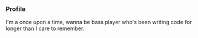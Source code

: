 ### Profile

I'm a once upon a time, wanna be bass player who's been writing code for longer than I care to remember. 
